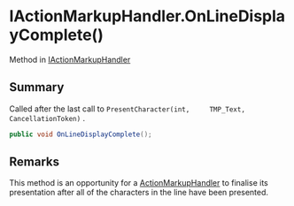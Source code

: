 # IActionMarkupHandler.OnLineDisplayComplete()

Method in [IActionMarkupHandler](/docs/api/csharp/yarn.unity.iactionmarkuphandler.md)

## Summary


Called after the last call to  `PresentCharacter(int,     TMP_Text, CancellationToken)` .


```csharp
public void OnLineDisplayComplete();
```

## Remarks

This method is an opportunity for a  <a href="yarn.unity.actionmarkuphandler.md">ActionMarkupHandler</a>  to finalise its presentation after
all of the characters in the line have been presented.

